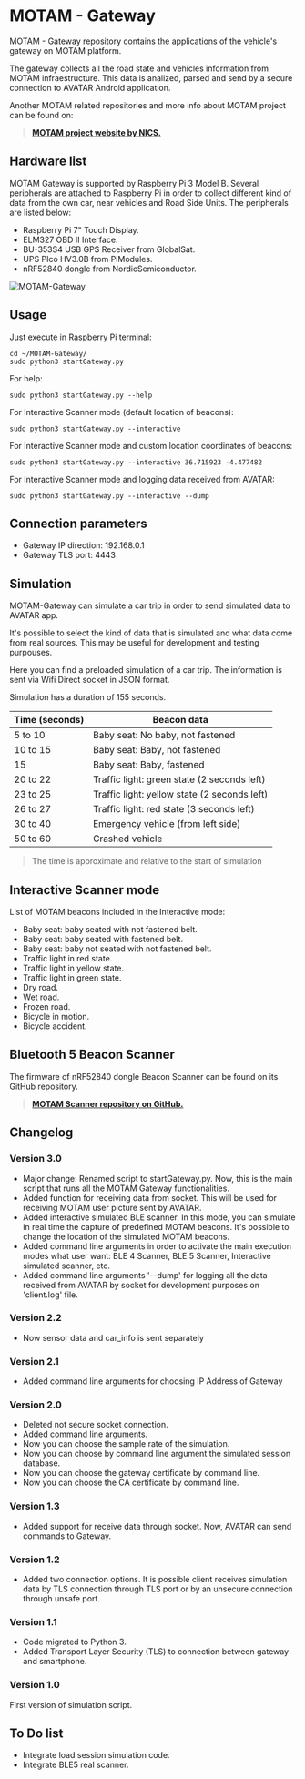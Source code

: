 # MOTAM - Gateway

MOTAM - Gateway repository contains the applications of the vehicle's gateway on MOTAM platform.

The gateway collects all the road state and vehicles information from MOTAM infraestructure. This data is analized, parsed and send by a secure connection to AVATAR Android application.

Another MOTAM related repositories and more info about MOTAM project can be found on:
> [**MOTAM project website by NICS.**](https://www.nics.uma.es/projects/motam)

## Hardware list
MOTAM Gateway is supported by Raspberry Pi 3 Model B. 
Several peripherals are attached to Raspberry Pi in order to collect different kind of data from the own car, near vehicles and Road Side Units.
The peripherals are listed below:

 - Raspberry Pi 7" Touch Display.
 - ELM327 OBD II Interface.
 - BU-353S4 USB GPS Receiver from GlobalSat.
 - UPS PIco HV3.0B from PiModules.
 - nRF52840 dongle from NordicSemiconductor.

![MOTAM-Gateway](https://i.imgur.com/XAnsNOE.jpg)

## Usage
Just execute in Raspberry Pi terminal:

	cd ~/MOTAM-Gateway/
    sudo python3 startGateway.py
    
For help:

    sudo python3 startGateway.py --help
    
For Interactive Scanner mode (default location of beacons):

	sudo python3 startGateway.py --interactive

For Interactive Scanner mode and custom location coordinates of beacons:

	sudo python3 startGateway.py --interactive 36.715923 -4.477482

For Interactive Scanner mode and logging data received from AVATAR:

	sudo python3 startGateway.py --interactive --dump


## Connection parameters
- Gateway IP direction: 192.168.0.1
- Gateway TLS port: 4443

## Simulation
MOTAM-Gateway can simulate a car trip in order to send simulated data to AVATAR app. 

It's possible to select the kind of data that is simulated and what data come from real sources. This may be useful for development and testing purpouses.

Here you can find a preloaded simulation of a car trip. The information is sent via Wifi Direct socket in JSON format.

Simulation has a duration of 155 seconds.

| Time (seconds) | Beacon data |
|--|--|
| 5 to 10 | Baby seat: No baby, not fastened |
| 10 to 15 | Baby seat: Baby, not fastened |
| 15 | Baby seat: Baby, fastened |
| 20 to 22 | Traffic light: green state (2 seconds left) |
| 23 to 25 | Traffic light: yellow state (2 seconds left) |
| 26 to 27 | Traffic light: red state (3 seconds left) |
| 30 to 40 | Emergency vehicle (from left side) |
| 50 to 60 | Crashed vehicle |

> The time is approximate and relative to the start of simulation

## Interactive Scanner mode
List of MOTAM beacons included in the Interactive mode:
- Baby seat: baby seated with not fastened belt.
- Baby seat: baby seated with fastened belt.
- Baby seat: baby not seated with not fastened belt.
- Traffic light in red state.
- Traffic light in yellow state.
- Traffic light in green state.
- Dry road.
- Wet road.
- Frozen road.
- Bicycle in motion.
- Bicycle accident.

## Bluetooth 5 Beacon Scanner
The firmware of nRF52840 dongle Beacon Scanner can be found on its GitHub repository.

> [**MOTAM Scanner repository on GitHub.**](https://github.com/nicslabdev/MOTAM-Scanner)

## Changelog
### Version 3.0
- Major change: Renamed script to startGateway.py. Now, this is the main script that runs all the MOTAM Gateway functionalities.
- Added function for receiving data from socket. This will be used for receiving MOTAM user picture sent by AVATAR.
- Added interactive simulated BLE scanner. In this mode, you can simulate in real time the capture of predefined MOTAM beacons. It's possible to change the location of the simulated MOTAM beacons.
- Added command line arguments in order to activate the main execution modes what user want: BLE 4 Scanner, BLE 5 Scanner, Interactive simulated scanner, etc.
- Added command line arguments '--dump' for logging all the data received from AVATAR by socket for development purposes on 'client.log' file.
### Version 2.2
- Now sensor data and car_info is sent separately
### Version 2.1
- Added command line arguments for choosing IP Address of Gateway
### Version 2.0
- Deleted not secure socket connection.
- Added command line arguments.
- Now you can choose the sample rate of the simulation.
- Now you can choose by command line argument the simulated session database.
- Now you can choose the gateway certificate by command line.
- Now you can choose the CA certificate by command line.
### Version 1.3
- Added support for receive data through socket. Now, AVATAR can send commands to Gateway.
### Version 1.2
- Added two connection options. It is possible client receives simulation data by TLS connection through TLS port or by an unsecure connection through unsafe port.
### Version 1.1
- Code migrated to Python 3.
- Added Transport Layer Security (TLS) to connection between gateway and smartphone.
### Version 1.0
First version of simulation script.

## To Do list
- Integrate load session simulation code.
- Integrate BLE5 real scanner.

